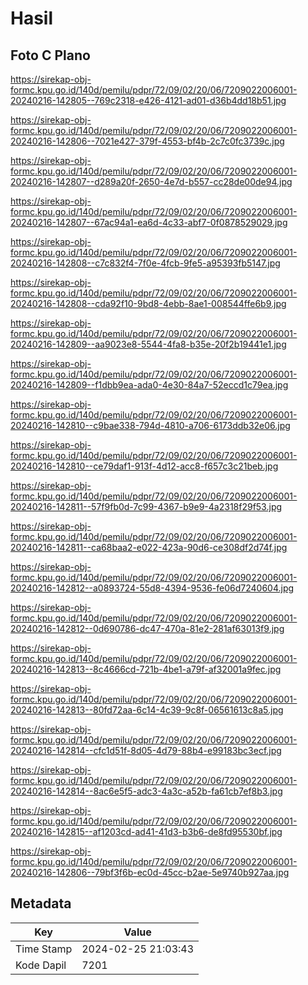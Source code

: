 # Hasil

## Foto C Plano

https://sirekap-obj-formc.kpu.go.id/140d/pemilu/pdpr/72/09/02/20/06/7209022006001-20240216-142805--769c2318-e426-4121-ad01-d36b4dd18b51.jpg

https://sirekap-obj-formc.kpu.go.id/140d/pemilu/pdpr/72/09/02/20/06/7209022006001-20240216-142806--7021e427-379f-4553-bf4b-2c7c0fc3739c.jpg

https://sirekap-obj-formc.kpu.go.id/140d/pemilu/pdpr/72/09/02/20/06/7209022006001-20240216-142807--d289a20f-2650-4e7d-b557-cc28de00de94.jpg

https://sirekap-obj-formc.kpu.go.id/140d/pemilu/pdpr/72/09/02/20/06/7209022006001-20240216-142807--67ac94a1-ea6d-4c33-abf7-0f0878529029.jpg

https://sirekap-obj-formc.kpu.go.id/140d/pemilu/pdpr/72/09/02/20/06/7209022006001-20240216-142808--c7c832f4-7f0e-4fcb-9fe5-a95393fb5147.jpg

https://sirekap-obj-formc.kpu.go.id/140d/pemilu/pdpr/72/09/02/20/06/7209022006001-20240216-142808--cda92f10-9bd8-4ebb-8ae1-008544ffe6b9.jpg

https://sirekap-obj-formc.kpu.go.id/140d/pemilu/pdpr/72/09/02/20/06/7209022006001-20240216-142809--aa9023e8-5544-4fa8-b35e-20f2b19441e1.jpg

https://sirekap-obj-formc.kpu.go.id/140d/pemilu/pdpr/72/09/02/20/06/7209022006001-20240216-142809--f1dbb9ea-ada0-4e30-84a7-52eccd1c79ea.jpg

https://sirekap-obj-formc.kpu.go.id/140d/pemilu/pdpr/72/09/02/20/06/7209022006001-20240216-142810--c9bae338-794d-4810-a706-6173ddb32e06.jpg

https://sirekap-obj-formc.kpu.go.id/140d/pemilu/pdpr/72/09/02/20/06/7209022006001-20240216-142810--ce79daf1-913f-4d12-acc8-f657c3c21beb.jpg

https://sirekap-obj-formc.kpu.go.id/140d/pemilu/pdpr/72/09/02/20/06/7209022006001-20240216-142811--57f9fb0d-7c99-4367-b9e9-4a2318f29f53.jpg

https://sirekap-obj-formc.kpu.go.id/140d/pemilu/pdpr/72/09/02/20/06/7209022006001-20240216-142811--ca68baa2-e022-423a-90d6-ce308df2d74f.jpg

https://sirekap-obj-formc.kpu.go.id/140d/pemilu/pdpr/72/09/02/20/06/7209022006001-20240216-142812--a0893724-55d8-4394-9536-fe06d7240604.jpg

https://sirekap-obj-formc.kpu.go.id/140d/pemilu/pdpr/72/09/02/20/06/7209022006001-20240216-142812--0d690786-dc47-470a-81e2-281af63013f9.jpg

https://sirekap-obj-formc.kpu.go.id/140d/pemilu/pdpr/72/09/02/20/06/7209022006001-20240216-142813--8c4666cd-721b-4be1-a79f-af32001a9fec.jpg

https://sirekap-obj-formc.kpu.go.id/140d/pemilu/pdpr/72/09/02/20/06/7209022006001-20240216-142813--80fd72aa-6c14-4c39-9c8f-06561613c8a5.jpg

https://sirekap-obj-formc.kpu.go.id/140d/pemilu/pdpr/72/09/02/20/06/7209022006001-20240216-142814--cfc1d51f-8d05-4d79-88b4-e99183bc3ecf.jpg

https://sirekap-obj-formc.kpu.go.id/140d/pemilu/pdpr/72/09/02/20/06/7209022006001-20240216-142814--8ac6e5f5-adc3-4a3c-a52b-fa61cb7ef8b3.jpg

https://sirekap-obj-formc.kpu.go.id/140d/pemilu/pdpr/72/09/02/20/06/7209022006001-20240216-142815--af1203cd-ad41-41d3-b3b6-de8fd95530bf.jpg

https://sirekap-obj-formc.kpu.go.id/140d/pemilu/pdpr/72/09/02/20/06/7209022006001-20240216-142806--79bf3f6b-ec0d-45cc-b2ae-5e9740b927aa.jpg


## Metadata

| Key        | Value               |
| ---------- | ------------------- |
| Time Stamp | 2024-02-25 21:03:43 |
| Kode Dapil | 7201                |




